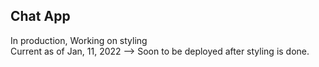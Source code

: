 ## Chat App
In production, Working on styling </br>
Current as of Jan, 11, 2022 --> Soon to be deployed after styling is done.
